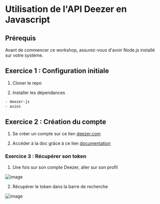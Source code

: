# Utilisation de l'API Deezer en Javascript

## Prérequis

Avant de commencer ce workshop, assurez-vous d'avoir Node.js installé sur votre système.

## Exercice 1 : Configuration initiale
1. Cloner le repo
   
2. Installer les dépendances

```bash
- deezer-js
- axios
 ```
## Exercice 2 : Création du compte

1. Se créer un compte sur ce lien [deezer.com](https://www.deezer.com/fr/) 

2. Accéder à la doc grâce à ce lien [documentation](https://developers.deezer.com/api)

 ### Exercice 3 : Récupérer son token

1. Une fois sur son compte Deezer, aller sur son profil
   
![image](https://github.com/Nicolasalx/API-Initiation/assets/114945623/5de1cb18-938c-4cad-b314-7d7b55703dff)

2. Récupérer le token dans la barre de recherche

![image](https://github.com/Nicolasalx/API-Initiation/assets/114945623/6681c9d1-f4d8-4f5d-ad7a-a55b46c742e3)
